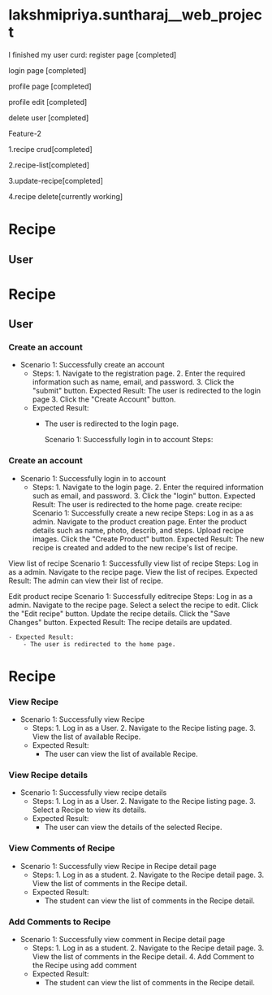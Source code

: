 # lakshmipriya.suntharaj__web_project

I finished my
user curd:
register page [completed]

login page [completed]

profile page [completed]

profile edit [completed]

delete user [completed]

Feature-2

1.recipe crud[completed]

2.recipe-list[completed]

3.update-recipe[completed]

4.recipe delete[currently working]

# Recipe

## User  

# Recipe

## User  

### Create an account

- Scenario 1: Successfully create an account
  - Steps:
        1. Navigate to the registration page.
        2. Enter the required information such as name, email, and password.
        3. Click the "submit" button.
    Expected Result:
         The user is redirected to the login page
        3. Click the "Create Account" button.
  - Expected Result:
    - The user is redirected to the login page.

      Scenario 1: Successfully login in to account
     Steps:

### Create an account

- Scenario 1: Successfully login in to account
  - Steps:
        1. Navigate to the login page.
        2. Enter the required information such as email, and password.
        3. Click the "login" button.
    Expected Result:
        The user is redirected to the home page.
create recipe:
Scenario 1: Successfully create a new recipe
Steps:
Log in as a as admin.
Navigate to the product creation page.
Enter the product details such as name, photo, describ, and steps.
Upload recipe images.
Click the "Create Product" button.
Expected Result:
The new recipe is created and added to the new recipe's list of recipe.  

View list of recipe
Scenario 1: Successfully view list of recipe
Steps:
Log in as a admin.
Navigate to the recipe page.
View the list of recipes.
Expected Result:
The admin can view their list of recipe.

Edit product recipe
Scenario 1: Successfully editrecipe
Steps:
Log in as a admin.
Navigate to the recipe page.
Select a select the recipe to edit.
Click the "Edit recipe" button.
Update the recipe details.
Click the "Save Changes" button.
Expected Result:
The recipe details are updated.

    - Expected Result:
        - The user is redirected to the home page.

# Recipe

### View Recipe

- Scenario 1: Successfully view Recipe
  - Steps:
        1. Log in as a User.
        2. Navigate to the Recipe listing page.
        3. View the list of available Recipe.
  - Expected Result:
    - The user can view the list of available Recipe.

### View Recipe details

- Scenario 1: Successfully view recipe details
  - Steps:
        1. Log in as a User.
        2. Navigate to the Recipe listing page.
        3. Select a Recipe to view its details.
  - Expected Result:
    - The user can view the details of the selected Recipe.

### View Comments of Recipe

- Scenario 1: Successfully view Recipe in Recipe detail page
  - Steps:
        1. Log in as a student.
        2. Navigate to the Recipe detail page.
        3. View the list of comments in the Recipe detail.
  - Expected Result:
    - The student can view the list of comments in the Recipe detail.

### Add Comments to Recipe

- Scenario 1: Successfully view comment in Recipe detail page
  - Steps:
        1. Log in as a student.
        2. Navigate to the Recipe detail page.
        3. View the list of comments in the Recipe detail.
        4. Add Comment to the Recipe using add comment
  - Expected Result:
    - The student can view the list of comments in the Recipe detail.

